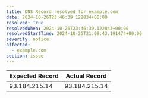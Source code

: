 ```yaml
---
title: DNS Record resolved for example.com
date: 2024-10-26T23:46:39.122834+00:00
resolved: True
resolvedWhen: 2024-10-26T23:46:39.122843+00:00
resolvedStartTime: 2024-10-25T21:09:43.191474+00:00
severity: notice
affected:
  - example.com
section: issue
---
```


| Expected Record  | Actual Record  |
|------------------|----------------|
| 93.184.215.14 | 93.184.215.14 |

